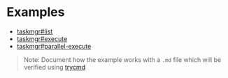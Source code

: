 # Examples


* [taskmgr#list](./karimado-tasks-list.md)
* [taskmgr#execute](./karimado-tasks-execute.md)
* [taskmgr#parallel-execute](./karimado-tasks-parallel-execute.md)


> Note: Document how the example works with a `.md` file which will be verified
> using [trycmd](https://docs.rs/trycmd)

